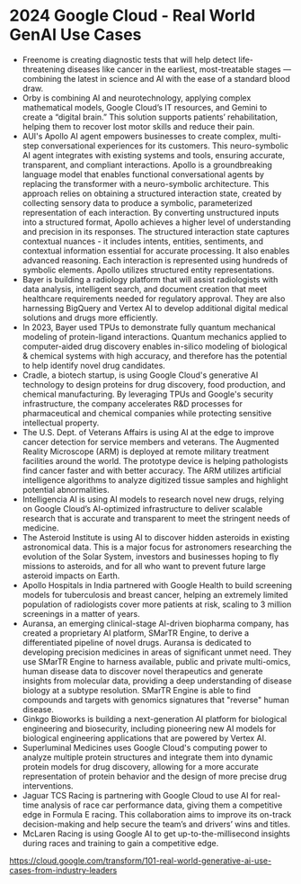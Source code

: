 # 2024 Google Cloud - Real World GenAI Use Cases

* Freenome is creating diagnostic tests that will help detect life-threatening diseases like cancer in the earliest, most-treatable stages — combining the latest in science and AI with the ease of a standard blood draw.
* Orby is combining AI and neurotechnology, applying complex mathematical models, Google Cloud’s IT resources, and Gemini to create a “digital brain.” This solution supports patients’ rehabilitation, helping them to recover lost motor skills and reduce their pain.
* AUI's Apollo AI agent empowers businesses to create complex, multi-step conversational experiences for its customers. This neuro-symbolic AI agent integrates with existing systems and tools, ensuring accurate, transparent, and compliant interactions. Apollo is a groundbreaking language model that enables functional conversational agents by replacing the transformer with a neuro-symbolic architecture. This approach relies on obtaining a structured interaction state, created by collecting sensory data to produce a symbolic, parameterized representation of each interaction. By converting unstructured inputs into a structured format, Apollo achieves a higher level of understanding and precision in its responses. The structured interaction state captures contextual nuances - it includes intents, entities, sentiments, and contextual information essential for accurate processing. It also enables advanced reasoning. Each interaction is represented using hundreds of symbolic elements. Apollo utilizes structured entity representations.
* Bayer is building a radiology platform that will assist radiologists with data analysis, intelligent search, and  document creation that meet healthcare requirements needed for regulatory approval. They are also harnessing BigQuery and Vertex AI to develop additional digital medical solutions and drugs more efficiently.
* In 2023, Bayer used TPUs to demonstrate fully quantum mechanical modeling of protein-ligand interactions. Quantum mechanics applied to computer-aided drug discovery enables in-silico modeling of biological & chemical systems with high accuracy, and therefore has the potential to help identify novel drug candidates.  
* Cradle, a biotech startup, is using Google Cloud's generative AI technology to design proteins for drug discovery, food production, and chemical manufacturing. By leveraging TPUs and Google's security infrastructure, the company accelerates R&D processes for pharmaceutical and chemical companies while protecting sensitive intellectual property.
* The U.S. Dept. of Veterans Affairs is using AI at the edge to improve cancer detection for service members and veterans. The Augmented Reality Microscope (ARM) is deployed at remote military treatment facilities around the world. The prototype device is helping pathologists find cancer faster and with better accuracy. The ARM utilizes artificial intelligence algorithms to analyze digitized tissue samples and highlight potential abnormalities.
* Intelligencia AI is using AI models to research novel new drugs, relying on Google Cloud’s AI-optimized infrastructure to deliver scalable research that is accurate and transparent to meet the stringent needs of medicine.
* The Asteroid Institute is using AI to discover hidden asteroids in existing astronomical data. This is a major focus for astronomers researching the evolution of the Solar System, investors and businesses hoping to fly missions to asteroids, and for all who want to prevent future large asteroid impacts on Earth.
* Apollo Hospitals in India partnered with Google Health to build screening models for tuberculosis and breast cancer, helping an extremely limited population of radiologists cover more patients at risk, scaling to 3 million screenings in a matter of years.
* Auransa, an emerging clinical-stage AI-driven biopharma company, has created a proprietary AI platform, SMarTR Engine, to derive a differentiated pipeline of novel drugs. Auransa is dedicated to developing precision medicines in areas of significant unmet need. They use SMarTR Engine to harness available, public and private multi-omics, human disease data to discover novel therapeutics and generate insights from molecular data, providing a deep understanding of disease biology at a subtype resolution. SMarTR Engine is able to find compounds and targets with genomics signatures that "reverse" human disease.
* Ginkgo Bioworks is building a next-generation AI platform for biological engineering and biosecurity, including pioneering new AI models for biological engineering applications that are powered by Vertex AI.
* Superluminal Medicines uses Google Cloud's computing power to analyze multiple protein structures and integrate them into dynamic protein models for drug discovery, allowing for a more accurate representation of protein behavior and the design of more precise drug interventions.
* Jaguar TCS Racing is partnering with Google Cloud to use AI for real-time analysis of race car performance data, giving them a competitive edge in Formula E racing. This collaboration aims to improve its on-track decision-making and help secure the team’s and drivers’ wins and titles.
* McLaren Racing is using Google AI to get up-to-the-millisecond insights during races and training to gain a competitive edge.

https://cloud.google.com/transform/101-real-world-generative-ai-use-cases-from-industry-leaders